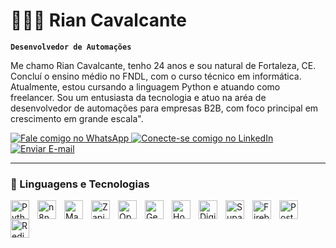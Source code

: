 # 👩🏻‍💻 Rian Cavalcante

**`Desenvolvedor de Automações`**

Me chamo Rian Cavalcante, tenho 24 anos e sou natural de Fortaleza, CE. Concluí o ensino médio no FNDL, com o curso técnico em informática. Atualmente, estou cursando a linguagem Python e atuando como freelancer. Sou um entusiasta da tecnologia e atuo na aréa de desenvolvedor de automações para empresas B2B, com foco principal em crescimento em grande escala".

<p align="left">
    <a href="https://wa.me/5585991872205" target="_blank">
    <img 
        alt="Fale comigo no WhatsApp" 
        title="Clique para iniciar uma conversa no WhatsApp"
        src="https://img.shields.io/badge/WhatsApp-333333?style=for-the-badge&logo=whatsapp&logoColor=25D366"
    />
<a href="https://www.linkedin.com/in/rian-silva-766525196" target="_blank">
    <img 
        alt="Conecte-se comigo no LinkedIn" 
        title="Meu Perfil no LinkedIn"
        src="https://custom-icon-badges.demolab.com/badge/LinkedIn-0A66C2.svg?logo=linkedin&logoColor=white&style=for-the-badge"
    />
</a>
</a>
    <a href="mailto:riancavalcante505@gmail.com?subject=Contato%20pelo%20GitHub&body=Olá,%20Rian!%20Vi%20seu%20perfil%20e%20gostaria%20de...">
    <img 
        alt="Enviar E-mail" 
        title="Entre em contato por e-mail" 
        src="https://custom-icon-badges.demolab.com/badge/Mail-E61B23?style=for-the-badge&logo=mail&logoColor=white"
    />
</a>
</p>

---

### 🤖 Linguagens e Tecnologias

<img 
    align="left" 
    alt="Python" 
    title="Python"
    width="30px" 
    style="padding-right: 10px;" 
    src="https://cdn.jsdelivr.net/gh/devicons/devicon@latest/icons/python/python-original.svg" 
/>
<img 
    align="left" 
    alt="n8n"
    title="n8n" 
    width="30px" 
    style="padding-right: 10px;" 
    src="https://cdn.simpleicons.org/n8n/EE4F27" 
/>
<img 
    align="left" 
    alt="Make"
    title="Make" 
    width="30px" 
    style="padding-right: 10px;" 
    src="https://cdn.simpleicons.org/make/6842FF" 
/>
<img
    align="left"
    alt="Zapier"
    title="Zapier"
    width="30px"
    style="padding-right: 10px;"
    src="https://cdn.simpleicons.org/zapier/FF4A00"
/>
<img
    align="left"
    alt="OpenAI"
    title="OpenAI"
    width="30px"
    style="padding-right: 10px;"
    src="https://cdn.simpleicons.org/openai/39C09E"
/>
<img
    align="left"
    alt="Gemini"
    title="Gemini"
    width="30px"
    style="padding-right: 10px;"
    src="https://cdn.simpleicons.org/googlegemini/4285F4"
/>
<img
    align="left"
    alt="Hostinger"
    title="Hostinger"
    width="30px"
    style="padding-right: 10px;"
    src="https://cdn.simpleicons.org/hostinger/674CC4"
/>
<img
    align="left"
    alt="DigitalOcean"
    title="DigitalOcean"
    width="30px"
    style="padding-right: 10px;"
    src="https://cdn.simpleicons.org/digitalocean/0080FF"
/>
<img
    align="left"
    alt="Supabase"
    title="Supabase"
    width="30px"
    style="padding-right: 10px;"
    src="https://cdn.simpleicons.org/supabase/3ECF8E"
/>
<img
    align="left"
    alt="Firebase"
    title="Firebase"
    width="30px"
    style="padding-right: 10px;"
    src="https://cdn.simpleicons.org/firebase/FFCA28"
/>
<img
    align="left"
    alt="PostgreSQL"
    title="PostgreSQL"
    width="30px"
    style="padding-right: 10px;"
    src="https://cdn.simpleicons.org/postgresql/4169E1"
/>
<img
    align="left"
    alt="Redis"
    title="Redis"
    width="30px"
    style="padding-right: 10px;"
    src="https://cdn.simpleicons.org/redis/DC382D"
/>

<br/>
<br/>
</p>
